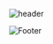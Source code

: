 ![header](https://capsule-render.vercel.app/api?type=soft&color=shark&height=300&section=header&text=안녕하세요&fontSize=50)


![Footer](https://capsule-render.vercel.app/api?type=waving&color=auto&height=200&section=footer)
